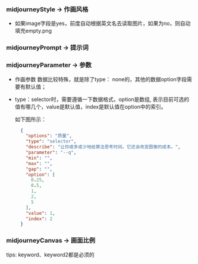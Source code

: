 ### midjourneyStyle -> 作画风格
- 如果image字段是yes，前度自动根据英文名去读取图片，如果为no，则自动填充empty.png
### midjourneyPrompt -> 提示词
### midjourneyParameter -> 参数

- 作画参数 数据比较特殊，就是除了type： none的，其他的数据option字段需要有默认值；

- type：selector时，需要遵循一下数据格式，option是数组, 表示目前可选的值有哪几个，value是默认值，index是默认值在option中的索引。

  如下图所示：

  ```json
    {
      "options": "质量",
      "type": "selector",
      "describe": "让你或多或少地给算法思考时间。它还会改变图像的成本。",
      "parameter": "--q",
      "min": "",
      "max": "",
      "gap": "",
      "option": [
        0.25,
        0.5,
        1,
        2,
        5
      ],
      "value": 1,
      "index": 2
    }
  ```

### midjourneyCanvas -> 画面比例

tips: keyword、keyword2都是必须的
